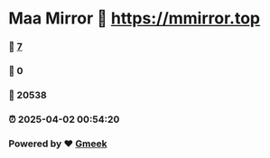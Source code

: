 # Maa Mirror :link: https://mmirror.top 
### :page_facing_up: [7](https://mmirror.top/tag.html) 
### :speech_balloon: 0 
### :hibiscus: 20538 
### :alarm_clock: 2025-04-02 00:54:20 
### Powered by :heart: [Gmeek](https://github.com/Meekdai/Gmeek)

